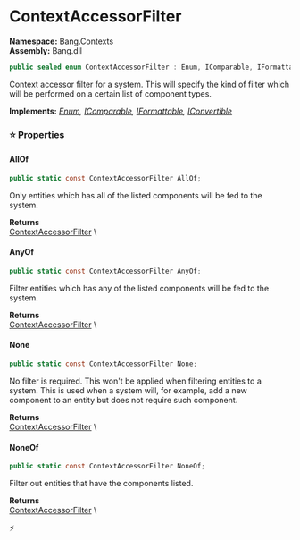 # ContextAccessorFilter

**Namespace:** Bang.Contexts \
**Assembly:** Bang.dll

```csharp
public sealed enum ContextAccessorFilter : Enum, IComparable, IFormattable, IConvertible
```

Context accessor filter for a system.
            This will specify the kind of filter which will be performed on a certain list of component types.

**Implements:** _[Enum](https://learn.microsoft.com/en-us/dotnet/api/System.Enum?view=net-7.0), [IComparable](https://learn.microsoft.com/en-us/dotnet/api/System.IComparable?view=net-7.0), [IFormattable](https://learn.microsoft.com/en-us/dotnet/api/System.IFormattable?view=net-7.0), [IConvertible](https://learn.microsoft.com/en-us/dotnet/api/System.IConvertible?view=net-7.0)_

### ⭐ Properties
#### AllOf
```csharp
public static const ContextAccessorFilter AllOf;
```

Only entities which has all of the listed components will be fed to the system.

**Returns** \
[ContextAccessorFilter](/Bang/Contexts/ContextAccessorFilter.html) \
#### AnyOf
```csharp
public static const ContextAccessorFilter AnyOf;
```

Filter entities which has any of the listed components will be fed to the system.

**Returns** \
[ContextAccessorFilter](/Bang/Contexts/ContextAccessorFilter.html) \
#### None
```csharp
public static const ContextAccessorFilter None;
```

No filter is required. This won't be applied when filtering entities to a system.
            This is used when a system will, for example, add a new component to an entity but does
            not require such component.

**Returns** \
[ContextAccessorFilter](/Bang/Contexts/ContextAccessorFilter.html) \
#### NoneOf
```csharp
public static const ContextAccessorFilter NoneOf;
```

Filter out entities that have the components listed.

**Returns** \
[ContextAccessorFilter](/Bang/Contexts/ContextAccessorFilter.html) \


⚡